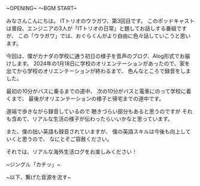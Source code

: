 
~OPENING~
〜BGM START~

みなさんこんにちは。
ITトリオのウラガワ、第3回目です。
このポッドキャストは普段、エンジニアの3人が「ITトリオの日常」と題してお話しする番組ですが、
この「ウラガワ」では、おぐらくんがより自由に色々話していこうと思います。

今回は、僕がカナダの学校に通う初日の様子を音声のブログ、Alog形式でお届けします。
2024年の1月18日に学校のオリエンテーションがあったので、家を出てから学校のオリエンテーションが終わるまで、
色んなところで録音をしました。

最初の10分がバスに乗るまでの道中、
次の10分がバスと電車にのって学校に着くまで、
最後がオリエンテーションの様子と帰宅までの道中です。

道端で歩きながら録音しているので
聴きづらい部分もあると思うのですが
それも含めて、リアルな生活の様子が伝わったらいいかなと思っています。

また、僕の拙い英語も録音されていますが、
僕の英語スキルは今後も向上していくと思うので、
なにとぞご容赦ください。

それでは、リアルな海外生活ログをお楽しみください！

~ジングル「カチッ」~

~以下、繋げた音源を流す~
